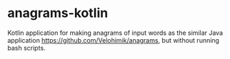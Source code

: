 # anagrams-kotlin
Kotlin application for making anagrams of input words as the similar Java application https://github.com/Velohimik/anagrams, but without running bash scripts.
